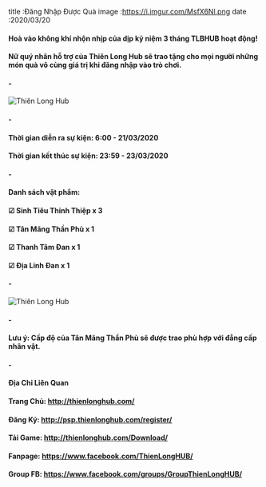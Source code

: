 title :Đăng Nhập Được Quà
image :https://i.imgur.com/MsfX6Nl.png
date  :2020/03/20

#### Hoà vào không khí nhộn nhịp của dịp kỷ niệm 3 tháng TLBHUB hoạt động!
#### Nữ quý nhân hỗ trợ của Thiên Long Hub sẽ trao tặng cho mọi người những món quà vô cùng giá trị khi đăng nhập vào trò chơi.
#### -
![Thiên Long Hub](https://i.imgur.com/OOs7M5a.png)
#### -
#### Thời gian diễn ra sự kiện: 6:00 - 21/03/2020
#### Thời gian kết thúc sự kiện: 23:59 - 23/03/2020
#### -
#### Danh sách vật phẩm: 
#### ☑ Sinh Tiêu Thỉnh Thiệp x 3
#### ☑ Tân Mãng Thần Phù x 1
#### ☑ Thanh Tâm Đan x 1
#### ☑ Địa Linh Đan x 1
#### -
![Thiên Long Hub](https://i.imgur.com/MsfX6Nl.png)
#### -
#### Lưu ý: Cấp độ của Tân Mãng Thần Phù sẽ được trao phù hợp với đẳng cấp nhân vật.
#### -
#### Địa Chỉ Liên Quan
#### Trang Chủ: http://thienlonghub.com/
#### Đăng Ký: http://psp.thienlonghub.com/register/
#### Tải Game: http://thienlonghub.com/Download/
#### Fanpage: https://www.facebook.com/ThienLongHUB/
#### Group FB: https://www.facebook.com/groups/GroupThienLongHUB/
